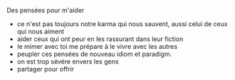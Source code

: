 Des pensées pour m'aider

- ce n'est pas toujours notre karma qui nous sauvent, aussi celui de ceux qui nous aiment
- aider ceux qui ont peur en les rassurant dans leur fiction
- le mimer avec toi me prépare à le vivre avec les autres
- peupler ces pensées de nouveau idiom et paradigm.
- on est trop sévére envers les gens
- partager pour offrir
